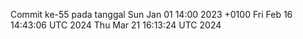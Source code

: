Commit ke-55 pada tanggal Sun Jan 01 14:00 2023 +0100
Fri Feb 16 14:43:06 UTC 2024
Thu Mar 21 16:13:24 UTC 2024
